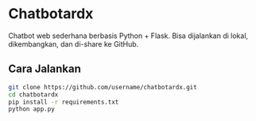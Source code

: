 # Chatbotardx

Chatbot web sederhana berbasis Python + Flask. Bisa dijalankan di lokal, dikembangkan, dan di-share ke GitHub.

## Cara Jalankan

```bash
git clone https://github.com/username/chatbotardx.git
cd chatbotardx
pip install -r requirements.txt
python app.py
